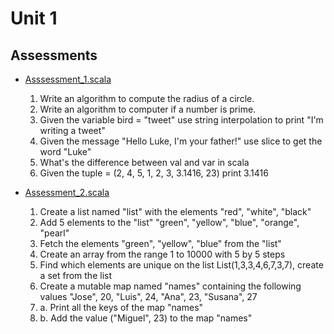 # Unit 1

## Assessments
- [Asssessment_1.scala](Assessment_1.scala)
    1. Write an algorithm to compute the radius of a circle.
    2. Write an algorithm to computer if a number is prime.
    3. Given the variable bird = "tweet" use string interpolation to print "I'm writing a tweet"
    4. Given the message "Hello Luke, I'm your father!" use slice to get the word "Luke"
    5. What's the difference between val and var in scala
    6. Given the tuple = (2, 4, 5, 1, 2, 3, 3.1416, 23) print 3.1416

- [Assessment_2.scala](Assessment_2.scala)
    1. Create a list named "list" with the elements "red", "white", "black"
    2. Add 5 elements to the "list" "green", "yellow", "blue", "orange", "pearl"
    3. Fetch the elements "green", "yellow", "blue" from the "list"
    4. Create an array from the range 1 to 10000 with 5 by 5 steps
    5. Find which elements are unique on the list List(1,3,3,4,6,7,3,7), create a set from the list
    6. Create a mutable map named "names" containing the following values "Jose", 20, "Luis", 24, "Ana", 23, "Susana", 27
    6. a. Print all the keys of the map "names"
    6. b. Add the value ("Miguel", 23) to the map "names"